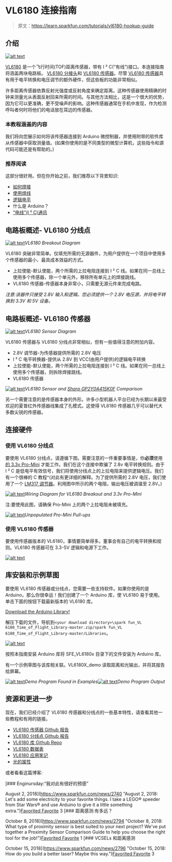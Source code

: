 # VL6180 连接指南

> 原文：<https://learn.sparkfun.com/tutorials/vl6180-hookup-guide>

## 介绍

[![alt text](img/2ed577df77b2d26e69a35b76d67fcad3.png)](https://cdn.sparkfun.com/assets/learn_tutorials/2/5/7/Combined_ISO.png)

[VL6180](https://www.sparkfun.com/products/12785) 是一个飞行时间(TOF)距离传感器，带有 I ² C(“有线”)接口。本连接指南将涵盖两块电路板。 [VL6180 分接头](https://www.sparkfun.com/products/12784)和 [VL6180 传感器](https://www.sparkfun.com/products/12785)。尽管 [VL6180 传感器](https://www.sparkfun.com/products/12785)具有用于电平转换和电压调节的额外硬件，但这些板的功能非常相似。

许多距离传感器依靠反射光强度或反射角度来确定距离。这种传感器使用精确的时钟来测量光从表面反射回来所需的时间。与其他方法相比，这是一个很大的优势，因为它可以更准确，更不受噪声的影响。这种传感器通常在手机中发现，作为检测呼叫者何时将他们的电话放在耳边的传感器。

### 本教程涵盖的内容

我们将向您展示如何将该传感器连接到 Arduino 微控制器，并使用附带的软件库从传感器中获取测量值。(如果你使用的是不同类型的微型计算机，这些指令和源代码可能还是有帮助的。)

### 推荐阅读

这部分很好用。但在你开始之前，我们推荐以下背景知识:

*   [如何焊接](https://learn.sparkfun.com/tutorials/how-to-solder-through-hole-soldering)
*   [使用焊线](https://learn.sparkfun.com/tutorials/working-with-wire)
*   [逻辑电平](https://learn.sparkfun.com/tutorials/logic-levels)
*   什么是 Arduino？
*   [“电线”(I ² C)通讯](https://learn.sparkfun.com/tutorials/i2c)

## 电路板概述- VL6180 分线点

[![alt text](img/8bfe31e58da5a280d06b381cc2bdeee3.png)](https://cdn.sparkfun.com/assets/learn_tutorials/2/5/7/BreakoutAnnotated.png)*VL6180 Breakout Diagram*

VL6180 突破非常简单。仅填充所需的无源器件，为用户提供在一个项目中使用多个传感器的最小、最具成本效益的方式。

*   上拉使能-默认使能，两个所需的上拉电阻连接到 I ² C 线。如果在同一总线上使用多个传感器，除一个单元外，移除所有单元上的焊接跳线。
*   VL6180 传感器-传感器本身非常小，只需要无源元件来完成电路。

*注意:该器件只接受 2.8V 输入和逻辑。您必须提供一个 2.8V 电压源，并将电平转换到 3.3V 和 5V 设备。*

## 电路板概述- VL6180 传感器

[![alt text](img/d90d318b64f199c39c6097d08d49cdbc.png)](https://cdn.sparkfun.com/assets/learn_tutorials/2/5/7/SensorBlockDiagramAnnotated.png)*VL6180 Sensor Diagram*

VL6180 传感器与 VL6180 分线点非常相似，但有一些值得注意的附加内容。

*   2.8V 调节器-为传感器提供所需的 2.8V 电压
*   I ² C 电平转换器-提供从 2.8V 到 VCC(由用户提供)的逻辑电平转换
*   上拉使能-默认使能，两个所需的上拉电阻连接到 I ² C 线。如果在同一总线上使用多个传感器，则拆除焊接跳线。
*   VL6180 传感器

[![alt text](img/62164c28725708fa0ac1eb87360e5582.png)](https://cdn.sparkfun.com/assets/learn_tutorials/2/5/7/SensorComparison_1.png)*VL6180 Sensor and [Sharp GP2Y0A41SK0F](https://www.sparkfun.com/products/12728) Comparison*

另一个需要注意的是传感器本身的外形。许多小型机器人平台已经为长期以来最受欢迎的夏普红外传感器线集成了孔模式。这使得 VL6180 传感器几乎可以替代大多数尖锐的传感器。

## 连接硬件

### 使用 VL6180 分线点

要使用 VL6180 分线点，请遵循下图。需要注意的一件重要事情是，你**必须**使用[的 3.3v Pro-Mini](https://www.sparkfun.com/products/11114) 才能工作。我们在这个连接中欺骗了 2.8v 电平转换规则。由于 I ² C 是低电平有效信号，我们将使用分线点上的上拉电阻来提供逻辑电压。我们有一个很棒的 C 教程^(对此有更详细的解释。为了提供所需的 2.8V 电压，我们使用了一个 [LM317 调节器](https://www.sparkfun.com/products/527)。利用图中所示的两个电阻，输出电压被调谐至 2.8V。)

[![alt text](img/a4a361361bdcfcb1c578711dbf265e21.png)](https://cdn.sparkfun.com/assets/learn_tutorials/2/5/7/WiringDiagramBreakout.png)*Wiring Diagram for VL6180 Breakout and 3.3v Pro-Mini*

注:要使用此图，请确保 Pro-Mini 上的两个上拉电阻未被填充。

[![alt text](img/b9aee27c4d3a7606ba8c767559227c88.png)](https://cdn.sparkfun.com/assets/learn_tutorials/2/5/7/pro-mini_annotated.png)*Unpopulated Pro-Mini Pull-ups*

### 使用 VL6180 传感器

要使用传感器版本的 VL6180，事情要简单得多。董事会有自己的电平转换和规则。VL6180 传感器可在 3.3-5V 逻辑和电源下工作。

[![alt text](img/8817bbc40f8c440f137a9f0b19e590e7.png)](https://cdn.sparkfun.com/assets/learn_tutorials/2/5/7/SensorHookupDiagram.png)

## 库安装和示例草图

要使用 VL6180 传感器或分线点，您需要一些支持软件。如果你使用的是 Arduino，那么你很幸运！我们创建了一个 Arduino 库，使 VL6180 易于使用。单击下面的按钮下载最新版本的 VL6180 库。

[Download the Arduino Library!](https://github.com/sparkfun/SparkFun_VL6180_Time_of_Flight_Library/archive/master.zip)

解压下载的文件，导航到`<your download directory>\spark fun_VL 6180_Time_of_Flight_Library-master.zip/spark fun_VL 6180_Time_of_Flight_Library-master/Libraries`。

[![alt text](img/f9d01a3441072cdabc8b802069ae2761.png)](https://cdn.sparkfun.com/assets/learn_tutorials/2/5/7/LibraryInstall.PNG)

按照本指南安装 Arduino 库将 SFE_VL6180x 目录下的文件安装为 Arduino 库。

有一个示例草图与该库相关联。VL6180X_demo 读取距离和光输出，并将其报告给屏幕。

[![alt text](img/2522f7abb6c8919cbf5e200328a38f3e.png)](https://cdn.sparkfun.com/assets/learn_tutorials/2/5/7/Demo.png)*Demo Program Found in Examples*[![alt text](img/abf8875b238c7d52f6a8fc8f4df1be79.png)](https://cdn.sparkfun.com/assets/learn_tutorials/2/5/7/SensorExampleProgram.PNG)*Demo Program Output*

## 资源和更进一步

现在，我们已经介绍了 VL6180 传感器和分线点的一些基本特性，请查看其他一些教程和有用的链接。

*   [VL6180 传感器 Github 报告](https://github.com/sparkfun/SparkFun_VL6180_Time_of_Flight_Sensor)
*   [VL6180 分线点 Github 报告](https://github.com/sparkfun/SparkFun_VL6180_Time_of_Flight_Breakout)
*   [VL6180 库 Github Repo](https://github.com/sparkfun/SparkFun_VL6180_Time_of_Flight_Library)
*   [VL6180 数据表](https://cdn.sparkfun.com/assets/learn_tutorials/2/5/7/VL6180_datasheet.pdf)
*   [VL6180 应用笔记](https://cdn.sparkfun.com/assets/learn_tutorials/2/5/7/VL6180_ApplicationNote.pdf)
*   [光的属性](https://learn.sparkfun.com/tutorials/light)

或者看看这篇博客:

[](https://www.sparkfun.com/news/2740 "August 2, 2018: Let's add some electricity to your favorite things. I take a LEGO® speeder from Star Wars® and use Arduino to give it a little something extra.") [### Enginursday:“我对此有很好的预感”

August 2, 2018](https://www.sparkfun.com/news/2740 "August 2, 2018: Let's add some electricity to your favorite things. I take a LEGO® speeder from Star Wars® and use Arduino to give it a little something extra.")[Favorited Favorite](# "Add to favorites") 3[](https://www.sparkfun.com/news/2794 "October 8, 2018: What type of proximity sensor is best suited to your next project? We've put together a Proximity Sensor Comparison Guide to help you choose the right tool for the job!") [### 距离感测:有多远？

October 8, 2018](https://www.sparkfun.com/news/2794 "October 8, 2018: What type of proximity sensor is best suited to your next project? We've put together a Proximity Sensor Comparison Guide to help you choose the right tool for the job!")[Favorited Favorite](# "Add to favorites") 1[](https://www.sparkfun.com/news/2796 "October 15, 2018: How do you build a better laser? Maybe this way.") [### VCSELs 和距离感测

October 15, 2018](https://www.sparkfun.com/news/2796 "October 15, 2018: How do you build a better laser? Maybe this way.")[Favorited Favorite](# "Add to favorites") 3